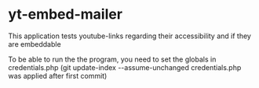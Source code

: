 # yt-embed-mailer
This application tests youtube-links regarding their accessibility and if they are embeddable

To be able to run the the program, you need to set the globals in credentials.php (git update-index --assume-unchanged credentials.php was applied after first commit)
